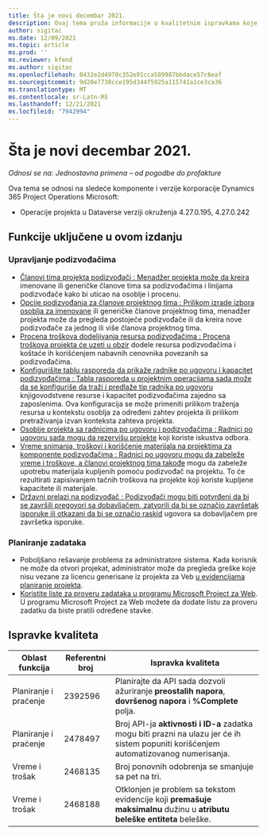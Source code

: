 ```yaml
---
title: Šta je novi decembar 2021.
description: Ovaj tema pruža informacije o kvalitetnim ispravkama koje su dostupne u izdanju project Operations lite deployment u decembru 2021.
author: sigitac
ms.date: 12/09/2021
ms.topic: article
ms.prod: ''
ms.reviewer: kfend
ms.author: sigitac
ms.openlocfilehash: 0432e2d4970c352e91cca589987bbdace57c6eaf
ms.sourcegitcommit: 9d20e7738cce195d344f5925a115741a1ce3ca36
ms.translationtype: MT
ms.contentlocale: sr-Latn-RS
ms.lasthandoff: 12/21/2021
ms.locfileid: "7942994"
---
```

# <a name="whats-new-december-2021---project-operations-lite-deployment"></a>Šta je novi decembar 2021.

_Odnosi se na: Jednostavna primena – od pogodbe do profakture_

Ova tema se odnosi na sledeće komponente i verzije korporacije Dynamics 365 Project Operations Microsoft:

- Operacije projekta u Dataverse verziji okruženja 4.27.0.195, 4.27.0.242


## <a name="features-included-in-this-release"></a>Funkcije uključene u ovom izdanju

### <a name="subcontract-management"></a>Upravljanje podizvođačima 

- [Članovi tima projekta podizvođači : Menadžer projekta može da kreira](../subcontracting/subcontracting-project-team-members.md) imenovane ili generičke članove tima sa podizvođačima i linijama podizvođače kako bi uticao na osoblje i procenu.
- [Opcije podizvođanja za članove projektnog tima : Prilikom izrade izbora osoblja za imenovane](../subcontracting/subcon-options.md) ili generičke članove projektnog tima, menadžer projekta može da pregleda postojeće podizvođače ili da kreira nove podizvođače za jednog ili više članova projektnog tima. 
- [Procena troškova dodeljivanja resursa podizvođačima : Procena troškova projekta će uzeti u obzir](../subcontracting/costing-subcon-ra.md) dodele resursa podizvođačima i koštaće ih korišćenjem nabavnih cenovnika povezanih sa podizvođačima. 
- [Konfigurišite tablu rasporeda da prikaže radnike po ugovoru i kapacitet podizvođačima : Tabla rasporeda u projektnim operacijama sada može da se konfiguriše da traži i predlaže tip radnika po ugovoru](../subcontracting/configure-sb-subcon.md) knjigovodstvene resurse i kapacitet podizvođačima zajedno sa zaposlenima. Ova konfiguracija se može primeniti prilikom traženja resursa u kontekstu osoblja za određeni zahtev projekta ili prilikom pretraživanja izvan konteksta zahteva projekta.
- [Osoblje projekta sa radnicima po ugovoru i podizvođačima : Radnici po ugovoru sada mogu da rezervišu projekte](../subcontracting/staffing-cw.md) koji koriste iskustva odbora.
- [Vreme snimanja, troškovi i korišćenje materijala na projektima za komponente podizvođačima : Radnici po ugovoru mogu da zabeleže vreme i troškove, a članovi projektnog tima takođe](../subcontracting/recording-subcon-actuals.md) mogu da zabeleže upotrebu materijala kupljenih pomoću podizvođač na projektu. To će rezultirati zapisivanjem tačnih troškova na projekte koji koriste kupljene kapacitete ili materijale.
- [Državni prelazi na podizvođač : Podizvođači mogu biti potvrđeni da bi se završili pregovori sa dobavljačem, zatvorili da bi se označio završetak isporuke ili otkazani da bi se označio raskid](../subcontracting/subcon-states.md) ugovora sa dobavljačem pre završetka isporuke.

### <a name="task-planning"></a>Planiranje zadataka
- Poboljšano rešavanje problema za administratore sistema. Kada korisnik ne može da otvori projekat, administrator može da pregleda greške koje nisu vezane za licencu generisane iz projekta za Veb [u evidencijama planiranje projekta](../../project-management/schedule-api-logs.md).
- [Koristite liste za proveru zadataka u programu Microsoft Project za Web](https://support.microsoft.com/en-us/office/use-task-checklists-in-microsoft-project-for-the-web-c69bcf73-5c75-4ad3-9893-6d6f92360e9c). U programu Microsoft Project za Web možete da dodate listu za proveru zadatku da biste pratili određene stavke.

## <a name="quality-updates"></a>Ispravke kvaliteta

| **Oblast funkcija** | **Referentni broj** | **Ispravka kvaliteta** |
| --- | --- | --- |
| Planiranje i praćenje | 2392596 | Planirajte da API sada dozvoli ažuriranje **preostalih napora**, **dovršenog napora** i **%Complete** polja. |
| Planiranje i praćenje | 2478497 | Broj API-ja **aktivnosti i** **ID-a** zadatka mogu biti prazni na ulazu jer će ih sistem popuniti korišćenjem automatizovanog numerisanja.|
| Vreme i trošak | 2468135 | Broj ponovnih odobrenja se smanjuje sa pet na tri. |
| Vreme i trošak | 2468188 | Otklonjen je problem sa tekstom evidencije koji **premašuje maksimalnu** dužinu u **atributu beleške entiteta** beleške. |
